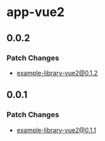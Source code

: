 # app-vue2

## 0.0.2

### Patch Changes

- example-library-vue2@0.1.2

## 0.0.1

### Patch Changes

- example-library-vue2@0.1.1
